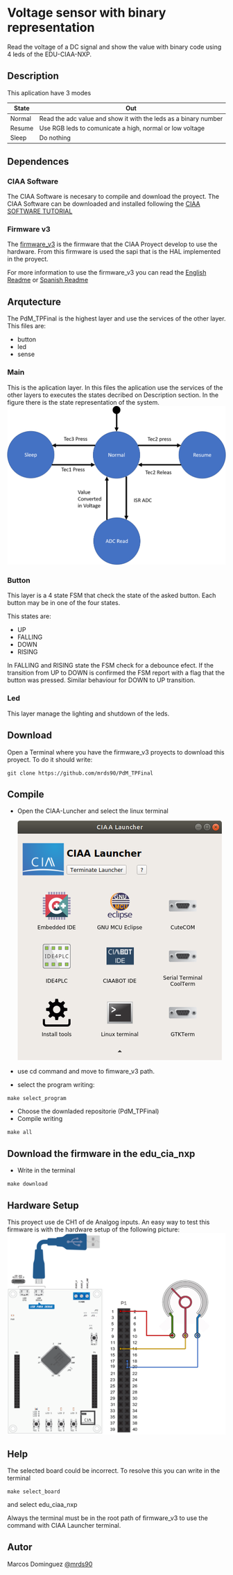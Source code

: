 # Voltage sensor with binary representation

Read the voltage of a DC signal and show the value with binary code using 4 leds of the EDU-CIAA-NXP.

## Description

This aplication have 3 modes

| State  | Out                                                             |
| ------ | --------------------------------------------------------------- |
| Normal | Read the adc value and show it with the leds as a binary number |
| Resume | Use RGB leds to comunicate a high, normal or low voltage        |
| Sleep  | Do nothing                                                      |


## Dependences
### CIAA Software
The CIAA Software is necesary to compile and download the proyect.
The CIAA Software can be downloaded and installed following the [CIAA SOFTWARE TUTORIAL](https://github.com/epernia/software/)
### Firmware v3
The [firmware_v3](https://github.com/epernia/firmware_v3/) is the firmware that the CIAA Proyect develop to use the hardware.
From this firmware is used the sapi that is the HAL implemented in the proyect.

For more information to use the firmware_v3 you can read the [English Readme](https://github.com/epernia/firmware_v3/blob/master/documentation/firmware/readme/readme-en.md) or [Spanish Readme](https://github.com/epernia/firmware_v3/blob/master/documentation/firmware/readme/readme-es.md)

## Arqutecture

The PdM_TPFinal is the highest layer and use the services of the other layer. This files are:
* button
* led
* sense

### Main
This is the aplication layer. In this files the aplication use the services of the other layers to executes the states decribed on Description section.
In the figure there is the state representation of the system.
![alt text](https://github.com/mrds90/PdM_TPFinal/blob/main/docs/Mef.png?raw=true)

### Button
This layer is a 4 state FSM that check the state of the asked button. Each button may be in one of the four states.

This states are:
* UP
* FALLING
* DOWN
* RISING

In FALLING and RISING state the FSM check for a debounce efect. If the transition from UP to DOWN is confirmed the FSM report with a flag that the button was pressed. Similar behaviour for DOWN to UP transition.
### Led
This layer manage the lighting and shutdown of the leds.

## Download
Open a Terminal where you have the firmware_v3 proyects to download this proyect. To do it should write:
```
git clone https://github.com/mrds90/PdM_TPFinal
```
## Compile

* Open the CIAA-Luncher and select the linux terminal

  ![alt text](https://github.com/mrds90/PdM_TPFinal/blob/main/docs/launcher-win.png?raw=true)
  
* use cd command and move to fimware_v3 path.
* select the program writing:
```
make select_program
```
* Choose the downladed repositorie (PdM_TPFinal)
* Compile writing
```
make all
```
##  Download the firmware in the edu_cia_nxp

* Write in the terminal

```
make download
```
## Hardware Setup
This proyect use de CH1 of de Analgog inputs. An easy way to test this firmware is with the hardware setup of the following picture:
  ![alt text](https://github.com/mrds90/PdM_TPFinal/blob/main/docs/HardwareSetup.png?raw=true)
## Help

The selected board could be incorrect. To resolve this you can write in the terminal
```
make select_board
```
and select edu_ciaa_nxp

Always the terminal must be in the root path of firmware_v3 to use the command with CIAA Launcher terminal.

## Autor

Marcos Dominguez
[@mrds90](https://github.com/mrds90)
